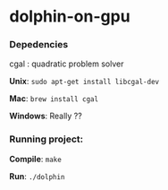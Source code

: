 # dolphin-on-gpu

### Depedencies

cgal : quadratic problem solver

**Unix**: `sudo apt-get install libcgal-dev`

**Mac**: `brew install cgal`

**Windows**: Really ??

### Running project:

**Compile**: `make`

**Run**: `./dolphin`
